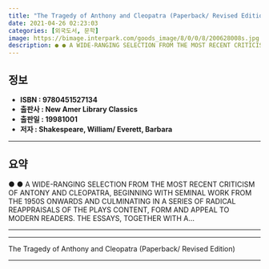 ```yaml
---
title: "The Tragedy of Anthony and Cleopatra (Paperback/ Revised Edition)"
date: 2021-04-26 02:23:03
categories: [외국도서, 문학]
image: https://bimage.interpark.com/goods_image/8/0/0/8/200628008s.jpg
description: ● ● A WIDE-RANGING SELECTION FROM THE MOST RECENT CRITICISM OF ANTONY AND CLEOPATRA, BEGINNING WITH SEMINAL WORK FROM THE 1950S ONWARDS AND CULMINATING IN A S
---
```


## **정보**

- **ISBN : 9780451527134**
- **출판사 : New Amer Library Classics**
- **출판일 : 19981001**
- **저자 : Shakespeare, William/ Everett, Barbara**

------



## **요약**

●  ●  A WIDE-RANGING SELECTION FROM THE MOST RECENT CRITICISM OF ANTONY AND CLEOPATRA, BEGINNING WITH SEMINAL WORK FROM THE 1950S ONWARDS AND CULMINATING IN A SERIES OF RADICAL REAPPRAISALS OF THE PLAYS CONTENT, FORM AND APPEAL TO MODERN READERS. THE ESSAYS, TOGETHER WITH A... 

------



------


The Tragedy of Anthony and Cleopatra (Paperback/ Revised Edition) 

------


